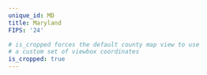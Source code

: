 ```yaml
---
unique_id: MD
title: Maryland
FIPS: '24'

# is_cropped forces the default county map view to use
# a custom set of viewbox coordinates
is_cropped: true
---
```

